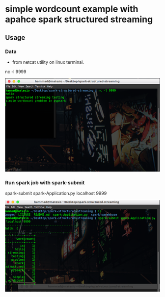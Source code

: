 # simple wordcount example with apahce spark structured streaming

## Usage

### Data 
* from netcat utility on linux terminal.


nc -l 9999


![netcat session on linux terminal](/images/netcat.png)

### Run spark job with spark-submit <appname> <host> <port>

spark-submit spark-Application.py localhost 9999

  
![spark-streaming-job](/images/spark-stream.png)
